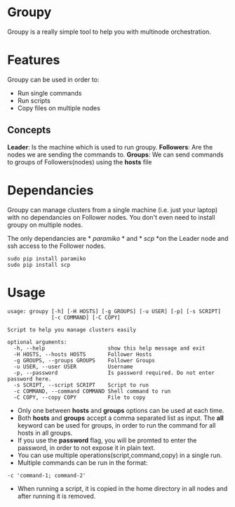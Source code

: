 # Groupy

Groupy is a really simple tool to help you with multinode orchestration.

# Features

Groupy can be used in order to:
- Run single commands
- Run scripts
- Copy files
on multiple nodes

## Concepts
**Leader**: Is the machine which is used to run groupy.
**Followers**: Are the nodes we are sending the commands to.
**Groups**: We can send commands to groups of Followers(nodes) using the **hosts** file

# Dependancies

Groupy can manage clusters from a single machine (i.e. just your laptop) with no dependancies on Follower nodes.
You don't even need to install groupy on multiple nodes.

The only dependancies are * *paramiko* * and * *scp* *on the Leader node and ssh access to the Follower nodes.
```
sudo pip install paramiko
sudo pip install scp
```

# Usage
```
usage: groupy [-h] [-H HOSTS] [-g GROUPS] [-u USER] [-p] [-s SCRIPT]
              [-c COMMAND] [-C COPY]

Script to help you manage clusters easily

optional arguments:
  -h, --help                    show this help message and exit
  -H HOSTS, --hosts HOSTS       Follower Hosts
  -g GROUPS, --groups GROUPS    Follower Groups
  -u USER, --user USER          Username
  -p, --password                Is password required. Do not enter password here.
  -s SCRIPT, --script SCRIPT    Script to run
  -c COMMAND, --command COMMAND Shell command to run
  -C COPY, --copy COPY          File to copy
```
- Only one between **hosts** and **groups** options can be used at each time.
- Both **hosts** and **groups** accept a comma separated list as input. The **all** keyword can be used for groups, in order to run the command for all hosts in all groups.
- If you use the **password** flag, you will be promted to enter the password, in order to not expose it in plain text.
- You can use multiple operations(script,command,copy) in a single run.
- Multiple commands can be run in the format:
```
-c 'command-1; command-2'
```
- When running a script, it is copied in the home directory in all nodes and after running it is removed.
